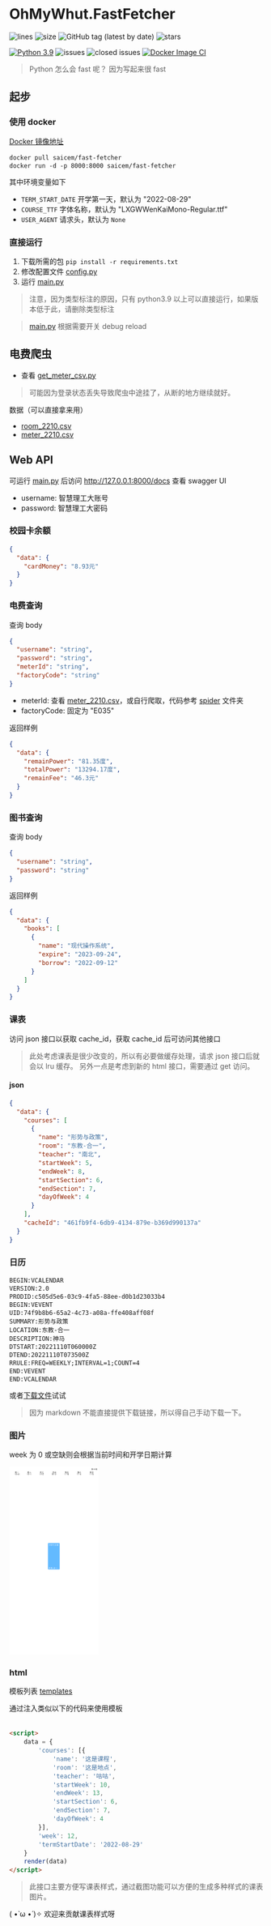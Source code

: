 # OhMyWhut.FastFetcher

![lines](https://img.shields.io/tokei/lines/github/saicem/OhMyWhut.FastFetcher)
![size](https://img.shields.io/github/repo-size/saicem/OhMyWhut.FastFetcher)
![GitHub tag (latest by date)](https://img.shields.io/github/v/tag/saicem/OhMyWhut.FastFetcher)
![stars](https://img.shields.io/github/stars/saicem/OhMyWhut.FastFetcher?style=social)

[![Python 3.9](https://img.shields.io/badge/python-3.9-blue.svg)](https://www.python.org/downloads/)
![issues](https://img.shields.io/github/issues/saicem/OhMyWhut.FastFetcher)
![closed issues](https://img.shields.io/github/issues-closed/saicem/OhMyWhut.FastFetcher)
[![Docker Image CI](https://github.com/saicem/OhMyWhut.FastFetcher/actions/workflows/docker-image.yml/badge.svg)](https://github.com/saicem/OhMyWhut.FastFetcher/actions/workflows/docker-image.yml)

> Python 怎么会 fast 呢？ 因为写起来很 fast

## 起步

### 使用 docker

[Docker 镜像地址](https://hub.docker.com/repository/docker/saicem/fast-fetcher)

```shell
docker pull saicem/fast-fetcher
docker run -d -p 8000:8000 saicem/fast-fetcher
```

其中环境变量如下

- `TERM_START_DATE` 开学第一天，默认为 "2022-08-29"
- `COURSE_TTF` 字体名称，默认为 "LXGWWenKaiMono-Regular.ttf"
- `USER_AGENT` 请求头，默认为 `None`

### 直接运行

1. 下载所需的包 `pip install -r requirements.txt`
2. 修改配置文件 [config.py](src/config.py)
3. 运行 [main.py](src/main.py)

> 注意，因为类型标注的原因，只有 python3.9 以上可以直接运行，如果版本低于此，请删除类型标注

> [main.py](src/main.py) 根据需要开关 debug reload

## 电费爬虫

- 查看 [get_meter_csv.py](src/spider/get_meter_csv.py)

> 可能因为登录状态丢失导致爬虫中途挂了，从断的地方继续就好。

数据（可以直接拿来用）

- [room_2210.csv](docs/room_2210.csv)
- [meter_2210.csv](docs/meter_2210.csv)

## Web API

可运行 [main.py](src/main.py) 后访问
http://127.0.0.1:8000/docs 查看 swagger UI

- username: 智慧理工大账号
- password: 智慧理工大密码

### 校园卡余额

```json
{
  "data": {
    "cardMoney": "8.93元"
  }
}
```

### 电费查询

查询 body

```json
{
  "username": "string",
  "password": "string",
  "meterId": "string",
  "factoryCode": "string"
}
```

- meterId: 查看 [meter_2210.csv](docs/meter_2210.csv)，或自行爬取，代码参考 [spider](src/spider) 文件夹
- factoryCode: 固定为 "E035"

返回样例

```json
{
  "data": {
    "remainPower": "81.35度",
    "totalPower": "13294.17度",
    "remainFee": "46.3元"
  }
}
```

### 图书查询

查询 body

```json
{
  "username": "string",
  "password": "string"
}
```

返回样例

```json
{
  "data": {
    "books": [
      {
        "name": "现代操作系统",
        "expire": "2023-09-24",
        "borrow": "2022-09-12"
      }
    ]
  }
}
```

### 课表

访问 json 接口以获取 cache_id，获取 cache_id 后可访问其他接口

> 此处考虑课表是很少改变的，所以有必要做缓存处理，请求 json 接口后就会以 lru 缓存。
> 另外一点是考虑到新的 html 接口，需要通过 get 访问。

#### json

```json
{
  "data": {
    "courses": [
      {
        "name": "形势与政策",
        "room": "东教-合一",
        "teacher": "南北",
        "startWeek": 5,
        "endWeek": 8,
        "startSection": 6,
        "endSection": 7,
        "dayOfWeek": 4
      }
    ],
    "cacheId": "461fb9f4-6db9-4134-879e-b369d990137a"
  }
}
```

### 日历

```text
BEGIN:VCALENDAR
VERSION:2.0
PRODID:c505d5e6-03c9-4fa5-88ee-d0b1d23033b4
BEGIN:VEVENT
UID:74f9b8b6-65a2-4c73-a08a-ffe408aff08f
SUMMARY:形势与政策
LOCATION:东教-合一
DESCRIPTION:神马
DTSTART:20221110T060000Z
DTEND:20221110T073500Z
RRULE:FREQ=WEEKLY;INTERVAL=1;COUNT=4
END:VEVENT
END:VCALENDAR
```

或者[下载文件](docs/courses.ics)试试

> 因为 markdown 不能直接提供下载链接，所以得自己手动下载一下。

### 图片

week 为 0 或空缺则会根据当前时间和开学日期计算

<img src="docs/course.png" width="35%" alt="课表示例图片">

### html

模板列表 [templates](data/templates)

通过注入类似以下的代码来使用模板

```html

<script>
    data = {
        'courses': [{
            'name': '这是课程',
            'room': '这是地点',
            'teacher': '咕咕',
            'startWeek': 10,
            'endWeek': 13,
            'startSection': 6,
            'endSection': 7,
            'dayOfWeek': 4
        }],
        'week': 12,
        'termStartDate': '2022-08-29'
    }
    render(data)
</script>
```

> 此接口主要方便写课表样式，通过截图功能可以方便的生成多种样式的课表图片。

( •̀ ω •́ )✧ 欢迎来贡献课表样式呀

